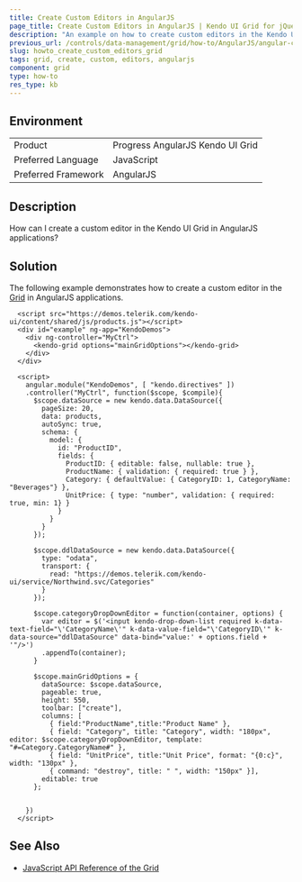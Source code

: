 ```yaml
---
title: Create Custom Editors in AngularJS
page_title: Create Custom Editors in AngularJS | Kendo UI Grid for jQuery
description: "An example on how to create custom editors in the Kendo UI Grid by using AngularJS."
previous_url: /controls/data-management/grid/how-to/AngularJS/angular-custom-editor
slug: howto_create_custom_editors_grid
tags: grid, create, custom, editors, angularjs
component: grid
type: how-to
res_type: kb
---
```


## Environment

<table>
 <tr>
  <td>Product</td>
  <td>Progress AngularJS Kendo UI Grid</td>
 </tr>
 <tr>
  <td>Preferred Language</td>
  <td>JavaScript</td>
 </tr>
 <tr>
  <td>Preferred Framework</td>
  <td>AngularJS</td>
 </tr>
</table>

## Description

How can I create a custom editor in the Kendo UI Grid in AngularJS applications?

## Solution

The following example demonstrates how to create a custom editor in the [Grid](https://www.telerik.com/kendo-ui/grid) in AngularJS applications.

```dojo
  <script src="https://demos.telerik.com/kendo-ui/content/shared/js/products.js"></script>
  <div id="example" ng-app="KendoDemos">
    <div ng-controller="MyCtrl">
      <kendo-grid options="mainGridOptions"></kendo-grid>
    </div>
  </div>

  <script>
    angular.module("KendoDemos", [ "kendo.directives" ])
    .controller("MyCtrl", function($scope, $compile){
      $scope.dataSource = new kendo.data.DataSource({
        pageSize: 20,
        data: products,
        autoSync: true,
        schema: {
          model: {
            id: "ProductID",
            fields: {
              ProductID: { editable: false, nullable: true },
              ProductName: { validation: { required: true } },
              Category: { defaultValue: { CategoryID: 1, CategoryName: "Beverages"} },
              UnitPrice: { type: "number", validation: { required: true, min: 1} }
            }
          }
        }
      });

      $scope.ddlDataSource = new kendo.data.DataSource({
        type: "odata",
        transport: {
          read: "https://demos.telerik.com/kendo-ui/service/Northwind.svc/Categories"
        }
      });

      $scope.categoryDropDownEditor = function(container, options) {
        var editor = $('<input kendo-drop-down-list required k-data-text-field="\'CategoryName\'" k-data-value-field="\'CategoryID\'" k-data-source="ddlDataSource" data-bind="value:' + options.field + '"/>')
        .appendTo(container);
      }

      $scope.mainGridOptions = {
        dataSource: $scope.dataSource,
        pageable: true,
        height: 550,
        toolbar: ["create"],
        columns: [
          { field:"ProductName",title:"Product Name" },
          { field: "Category", title: "Category", width: "180px", editor: $scope.categoryDropDownEditor, template: "#=Category.CategoryName#" },
          { field: "UnitPrice", title:"Unit Price", format: "{0:c}", width: "130px" },
          { command: "destroy", title: " ", width: "150px" }],
        editable: true
      };


    })
  </script>
```

## See Also

* [JavaScript API Reference of the Grid](/api/javascript/ui/grid)
